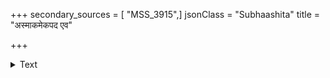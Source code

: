 +++
secondary_sources = [ "MSS_3915",]
jsonClass = "Subhaashita"
title = "अस्माकमेकपद एव"

+++

<details><summary>Text</summary>

अस्माकमेकपद एव मरुद्विकीर्ण- जीमूतजालरसितानुकृतिर्निनादः।  
गम्भीरमङ्गलमृदङ्गसहस्रजन्मा शब्दान्तरग्रहणशक्तिमपाकरोति॥
</details>
